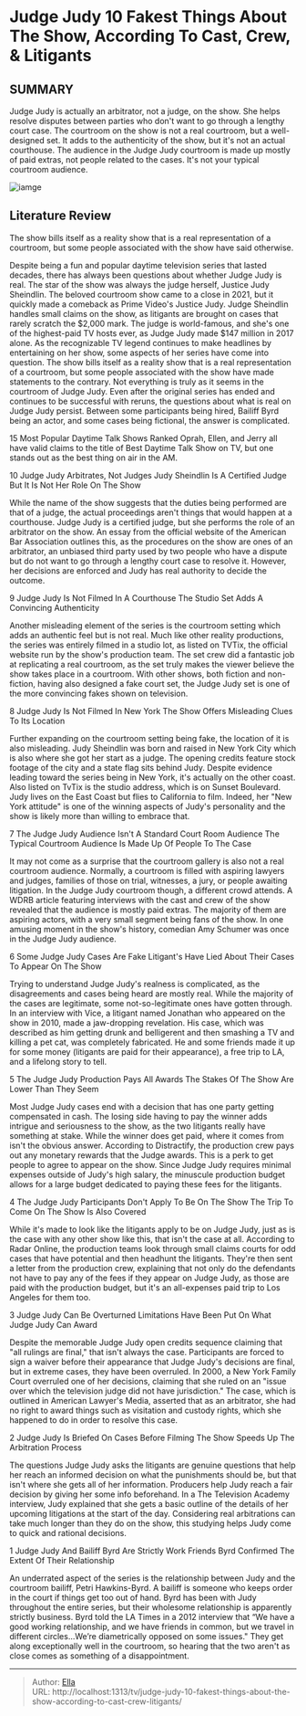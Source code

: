 # Judge Judy 10 Fakest Things About The Show, According To Cast, Crew, &amp; Litigants


## SUMMARY 


 Judge Judy is actually an arbitrator, not a judge, on the show. She helps resolve disputes between parties who don&#39;t want to go through a lengthy court case. 
 The courtroom on the show is not a real courtroom, but a well-designed set. It adds to the authenticity of the show, but it&#39;s not an actual courthouse. 
 The audience in the Judge Judy courtroom is made up mostly of paid extras, not people related to the cases. It&#39;s not your typical courtroom audience. 

![iamge](https://static1.srcdn.com/wordpress/wp-content/uploads/2024/01/1-25.jpg)

## Literature Review
The show bills itself as a reality show that is a real representation of a courtroom, but some people associated with the show have said otherwise. 




Despite being a fun and popular daytime television series that lasted decades, there has always been questions about whether Judge Judy is real. The star of the show was always the judge herself, Justice Judy Sheindlin. The beloved courtroom show came to a close in 2021, but it quickly made a comeback as Prime Video&#39;s Justice Judy. Judge Sheindlin handles small claims on the show, as litigants are brought on cases that rarely scratch the $2,000 mark. The judge is world-famous, and she&#39;s one of the highest-paid TV hosts ever, as Judge Judy made $147 million in 2017 alone.
As the recognizable TV legend continues to make headlines by entertaining on her show, some aspects of her series have come into question. The show bills itself as a reality show that is a real representation of a courtroom, but some people associated with the show have made statements to the contrary. Not everything is truly as it seems in the courtroom of Judge Judy. Even after the original series has ended and continues to be successful with reruns, the questions about what is real on Judge Judy persist. Between some participants being hired, Bailiff Byrd being an actor, and some cases being fictional, the answer is complicated.
            
 
 15 Most Popular Daytime Talk Shows Ranked 
Oprah, Ellen, and Jerry all have valid claims to the title of Best Daytime Talk Show on TV, but one stands out as the best thing on air in the AM.













 








 10  Judge Judy Arbitrates, Not Judges 
Judy Sheindlin Is A Certified Judge But It Is Not Her Role On The Show


 







While the name of the show suggests that the duties being performed are that of a judge, the actual proceedings aren&#39;t things that would happen at a courthouse. Judge Judy is a certified judge, but she performs the role of an arbitrator on the show. An essay from the official website of the American Bar Association outlines this, as the procedures on the show are ones of an arbitrator, an unbiased third party used by two people who have a dispute but do not want to go through a lengthy court case to resolve it. However, her decisions are enforced and Judy has real authority to decide the outcome.





 9  Judge Judy Is Not Filmed In A Courthouse 
The Studio Set Adds A Convincing Authenticity
        

Another misleading element of the series is the courtroom setting which adds an authentic feel but is not real. Much like other reality productions, the series was entirely filmed in a studio lot, as listed on TVTix, the official website run by the show&#39;s production team. The set crew did a fantastic job at replicating a real courtroom, as the set truly makes the viewer believe the show takes place in a courtroom. With other shows, both fiction and non-fiction, having also designed a fake court set, the Judge Judy set is one of the more convincing fakes shown on television.





 8  Judge Judy Is Not Filmed In New York 
The Show Offers Misleading Clues To Its Location
        

Further expanding on the courtroom setting being fake, the location of it is also misleading. Judy Sheindlin was born and raised in New York City which is also where she got her start as a judge. The opening credits feature stock footage of the city and a state flag sits behind Judy. Despite evidence leading toward the series being in New York, it&#39;s actually on the other coast. Also listed on TvTix is the studio address, which is on Sunset Boulevard. Judy lives on the East Coast but flies to California to film. Indeed, her &#34;New York attitude&#34; is one of the winning aspects of Judy&#39;s personality and the show is likely more than willing to embrace that.





 7  The Judge Judy Audience Isn&#39;t A Standard Court Room Audience 
The Typical Courtroom Audience Is Made Up Of People   To The Case
        

It may not come as a surprise that the courtroom gallery is also not a real courtroom audience. Normally, a courtroom is filled with aspiring lawyers and judges, families of those on trial, witnesses, a jury, or people awaiting litigation. In the Judge Judy courtroom though, a different crowd attends. A WDRB article featuring interviews with the cast and crew of the show revealed that the audience is mostly paid extras. The majority of them are aspiring actors, with a very small segment being fans of the show. In one amusing moment in the show&#39;s history, comedian Amy Schumer was once in the Judge Judy audience.





 6  Some Judge Judy Cases Are Fake 
Litigant&#39;s Have Lied About Their Cases To Appear On The Show


 







Trying to understand Judge Judy&#39;s realness is complicated, as the disagreements and cases being heard are mostly real. While the majority of the cases are legitimate, some not-so-legitimate ones have gotten through. In an interview with Vice, a litigant named Jonathan who appeared on the show in 2010, made a jaw-dropping revelation. His case, which was described as him getting drunk and belligerent and then smashing a TV and killing a pet cat, was completely fabricated. He and some friends made it up for some money (litigants are paid for their appearance), a free trip to LA, and a lifelong story to tell.





 5  The Judge Judy Production Pays All Awards 
The Stakes Of The Show Are Lower Than They Seem
        

Most Judge Judy cases end with a decision that has one party getting compensated in cash. The losing side having to pay the winner adds intrigue and seriousness to the show, as the two litigants really have something at stake. While the winner does get paid, where it comes from isn&#39;t the obvious answer. According to Distractify, the production crew pays out any monetary rewards that the Judge awards. This is a perk to get people to agree to appear on the show. Since Judge Judy requires minimal expenses outside of Judy&#39;s high salary, the minuscule production budget allows for a large budget dedicated to paying these fees for the litigants.





 4  The Judge Judy Participants Don&#39;t Apply To Be On The Show 
The Trip To Come On The Show Is Also Covered
        

While it&#39;s made to look like the litigants apply to be on Judge Judy, just as is the case with any other show like this, that isn&#39;t the case at all. According to Radar Online, the production teams look through small claims courts for odd cases that have potential and then headhunt the litigants. They&#39;re then sent a letter from the production crew, explaining that not only do the defendants not have to pay any of the fees if they appear on Judge Judy, as those are paid with the production budget, but it&#39;s an all-expenses paid trip to Los Angeles for them too.





 3  Judge Judy Can Be Overturned 
Limitations Have Been Put On What Judge Judy Can Award
        

Despite the memorable Judge Judy open credits sequence claiming that &#34;all rulings are final,&#34; that isn&#39;t always the case. Participants are forced to sign a waiver before their appearance that Judge Judy&#39;s decisions are final, but in extreme cases, they have been overruled. In 2000, a New York Family Court overruled one of her decisions, claiming that she ruled on an &#34;issue over which the television judge did not have jurisdiction.&#34; The case, which is outlined in American Lawyer&#39;s Media, asserted that as an arbitrator, she had no right to award things such as visitation and custody rights, which she happened to do in order to resolve this case.





 2  Judge Judy Is Briefed On Cases Before Filming 
The Show Speeds Up The Arbitration Process
        

The questions Judge Judy asks the litigants are genuine questions that help her reach an informed decision on what the punishments should be, but that isn&#39;t where she gets all of her information. Producers help Judy reach a fair decision by giving her some info beforehand. In a The Television Academy interview, Judy explained that she gets a basic outline of the details of her upcoming litigations at the start of the day. Considering real arbitrations can take much longer than they do on the show, this studying helps Judy come to quick and rational decisions.





 1  Judge Judy And Bailiff Byrd Are Strictly Work Friends 
Byrd Confirmed The Extent Of Their Relationship


 







An underrated aspect of the series is the relationship between Judy and the courtroom bailiff, Petri Hawkins-Byrd. A bailiff is someone who keeps order in the court if things get too out of hand. Byrd has been with Judy throughout the entire series, but their wholesome relationship is apparently strictly business. Byrd told the LA Times in a 2012 interview that “We have a good working relationship, and we have friends in common, but we travel in different circles...We’re diametrically opposed on some issues.&#34; They get along exceptionally well in the courtroom, so hearing that the two aren&#39;t as close comes as something of a disappointment. 

---

> Author: [Ella](https://instagram.hk.cn/)  
> URL: http://localhost:1313/tv/judge-judy-10-fakest-things-about-the-show-according-to-cast-crew-litigants/  

